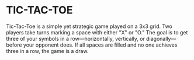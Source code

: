 # TIC-TAC-TOE
Tic-Tac-Toe is a simple yet strategic game played on a 3x3 grid. Two players take turns marking a space with either "X" or "O." The goal is to get three of your symbols in a row—horizontally, vertically, or diagonally—before your opponent does. If all spaces are filled and no one achieves three in a row, the game is a draw. 
